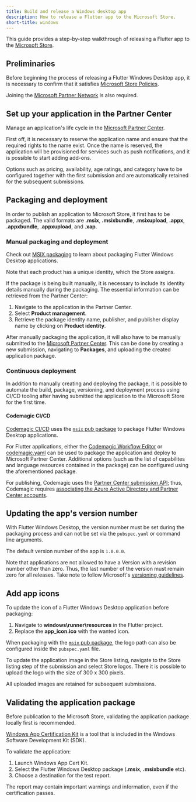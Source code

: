 ```yaml
---
title: Build and release a Windows desktop app
description: How to release a Flutter app to the Microsoft Store.
short-title: windows
---
```


This guide provides a step-by-step walkthrough of releasing a
Flutter app to the [Microsoft Store][microsoftstore].

## Preliminaries

Before beginning the process of releasing 
a Flutter Windows Desktop app, it is necessary
to confirm that it satisfies [Microsoft Store Policies][storepolicies].

Joining the [Microsoft Partner Network][microsoftpartner] is also required.

## Set up your application in the Partner Center

Manage an application's life cycle in the [Microsoft Partner Center][microsoftpartner].

First off, it is necessary to reserve the application name and ensure that the 
required rights to the name exist. Once the name is reserved, the application 
will be provisioned for services such as push notifications, and it is possible
to start adding add-ons.

Options such as pricing, availability, age ratings, and category have to be 
configured together with the first submission and are automatically retained 
for the subsequent submissions.

## Packaging and deployment

In order to publish an application to Microsoft Store,
it first has to be packaged. The valid formats are **.msix**, **.msixbundle**,
**.msixupload**, **.appx**, **.appxbundle**, **.appxupload**, and **.xap**.

### Manual packaging and deployment

Check out [MSIX packaging][msix packaging] to learn about packaging 
Flutter Windows Desktop applications.

Note that each product has a unique identity, which the Store assigns.

If the package is being built manually, it is necessary to include its 
identity details manually during the packaging. The essential information
can be retrieved from the Partner Center:

1. Navigate to the application in the Partner Center.
2. Select **Product management**.
3. Retrieve the package identity name, publisher, 
and publisher display name by clicking on **Product identity**.

After manually packaging the application, it will also have to be 
manually submitted to the [Microsoft Partner Center][microsoftpartner].
This can be done by creating a new submission, navigating to **Packages**, 
and uploading the created application package.

### Continuous deployment

In addition to manually creating and deploying the package, 
it is possible to automate the build, package, versioning, 
and deployment process using CI/CD tooling after having submitted
the application to the Microsoft Store for the first time.

#### Codemagic CI/CD

[Codemagic CI/CD][codemagic] uses the [`msix` pub package][msix package] to package 
Flutter Windows Desktop applications. 

For Flutter applications, either the [Codemagic Workflow Editor][cmworkfloweditor] or [codemagic.yaml][cmyaml] 
can be used to package the application and deploy to Microsoft Partner Center.
Additional options (such as the list of capabilites and language resources 
contained in the package) can be configured using the aforementioned package.

For publishing, Codemagic uses the [Partner Center submission API][partnercenterapi]; thus,
Codemagic requires [associating the Azure Active Directory and Partner Center accounts][azureadassociation].

## Updating the app's version number

With Flutter Windows Desktop, the version number must be set during the 
packaging process and can not be set via the `pubspec.yaml` 
or command line arguments. 

The default version number of the app is `1.0.0.0`.

Note that applications are not allowed to have a Version with a revision number
other than zero. Thus, the last number of the version must remain zero for all
releases. Take note to follow Microsoft's [versioning guidelines][windowspackageversioning].

## Add app icons

To update the icon of a Flutter Windows Desktop application before packaging:

1. Navigate to **windows\runner\resources** in the Flutter project.
2. Replace the **app_icon.ico** with the wanted icon.

When packaging with the [`msix` pub package][msix package], the logo path can
also be configured inside the `pubspec.yaml` file.

To update the application image in the Store listing, navigate to 
the Store listing step of the submission and select Store logos. 
There it is possible to upload the logo with the size of 300 x 300 pixels.

All uploaded images are retained for subsequent submissions.

## Validating the application package

Before publication to the Microsoft Store, validating the application
package locally first is recommended. 

[Windows App Certification Kit][windowsappcertification] is a tool that is 
included in the Windows Software Development Kit (SDK).

To validate the application:

1. Launch Windows App Cert Kit.
2. Select the Flutter Windows Desktop package (**.msix**, **.msixbundle** etc).
3. Choose a destination for the test report.

The report may contain important warnings and information, 
even if the certification passes. 

[azureadassociation]: https://docs.microsoft.com/en-us/windows/uwp/publish/associate-azure-ad-with-partner-center
[cmworkfloweditor]: https://docs.codemagic.io/flutter-publishing/publishing-to-microsoft-store/
[cmyaml]: https://docs.codemagic.io/yaml-publishing/microsoft-store/
[codemagic]: https://codemagic.io/start/
[microsoftstore]: https://www.microsoft.com/en-us/store/apps/windows/
[microsoftpartner]: https://partner.microsoft.com/en-GB/
[msix package]: {{site.pub}}/packages/msix
[msix packaging]: {{site.url}}/desktop#msix-packaging
[partnercenterapi]: https://docs.microsoft.com/en-us/azure/marketplace/azure-app-apis
[storepolicies]: https://docs.microsoft.com/en-us/windows/uwp/publish/store-policies/
[visualstudiopackaging]: https://docs.microsoft.com/en-us/windows/msix/package/packaging-uwp-apps
[visualstudiosubmission]: https://docs.microsoft.com/en-us/windows/msix/package/packaging-uwp-apps#automate-store-submissions
[windowspackageversioning]: https://docs.microsoft.com/en-us/windows/uwp/publish/package-version-numbering
[windowsappcertification]: https://docs.microsoft.com/en-us/windows/uwp/debug-test-perf/windows-app-certification-kit